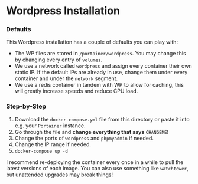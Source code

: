 # Wordpress Installation

### Defaults
This Wordpress installation has a couple of defaults you can play with:
* The WP files are stored in `/portainer/wordpress`. You may change this by changing every entry of `volumes`.
* We use a network called `wordpress` and assign every container their own static IP. If the default IPs are already in use, change them under every container and under the `network` segment.
* We use a redis container in tandem with WP to allow for caching, this will greatly increase speeds and reduce CPU load.

### Step-by-Step
1. Download the `docker-compose.yml` file from this directory or paste it into e.g. your `Portainer` instance.
2. Go through the file and **change everything that says** `CHANGEME`**!**
3. Change the ports of `wordpress` and `phpmyadmin` if needed.
4. Change the IP range if needed.
5. `docker-compose up -d`

I recommend re-deploying the container every once in a while to pull the latest versions of each image. You can also use something like `watchtower`, but unattended upgrades may break things!